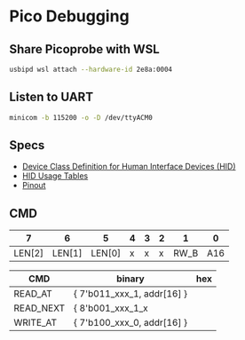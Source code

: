 # Pico Debugging

## Share Picoprobe with WSL

```sh
usbipd wsl attach --hardware-id 2e8a:0004
```

## Listen to UART

```sh
minicom -b 115200 -o -D /dev/ttyACM0
```

## Specs

* [Device Class Definition for Human Interface Devices (HID)](https://www.usb.org/sites/default/files/hid1_11.pdf)
* [HID Usage Tables](https://usb.org/sites/default/files/hut1_3_0.pdf)
* [Pinout](https://pico.pinout.xyz/)

## CMD

7 | 6 | 5 | 4 | 3 | 2 | 1 | 0
-|-|-|-|-|-|-|-
 LEN[2] | LEN[1] | LEN[0] | x | x | x | RW_B | A16

CMD        |          binary             |      hex
-----------|-----------------------------|-----------------
READ_AT    | { 7'b011_xxx_1, addr[16] }  |
READ_NEXT  | { 8'b001_xxx_1_x            |
WRITE_AT   | { 7'b100_xxx_0, addr[16] }  |

